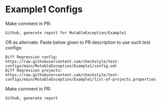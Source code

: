 # Example1 Configs
Make comment in PR:
```
Github, generate report for MutableException/Example1
```
OR as alternate:
Paste below given to PR description to use such test configs:
```
Diff Regression config: https://raw.githubusercontent.com/checkstyle/test-configs/main/MutableException/Example1/config.xml
Diff Regression projects: https://raw.githubusercontent.com/checkstyle/test-configs/main/MutableException/Example1/list-of-projects.properties
```
Make comment in PR:
```
Github, generate report
```
